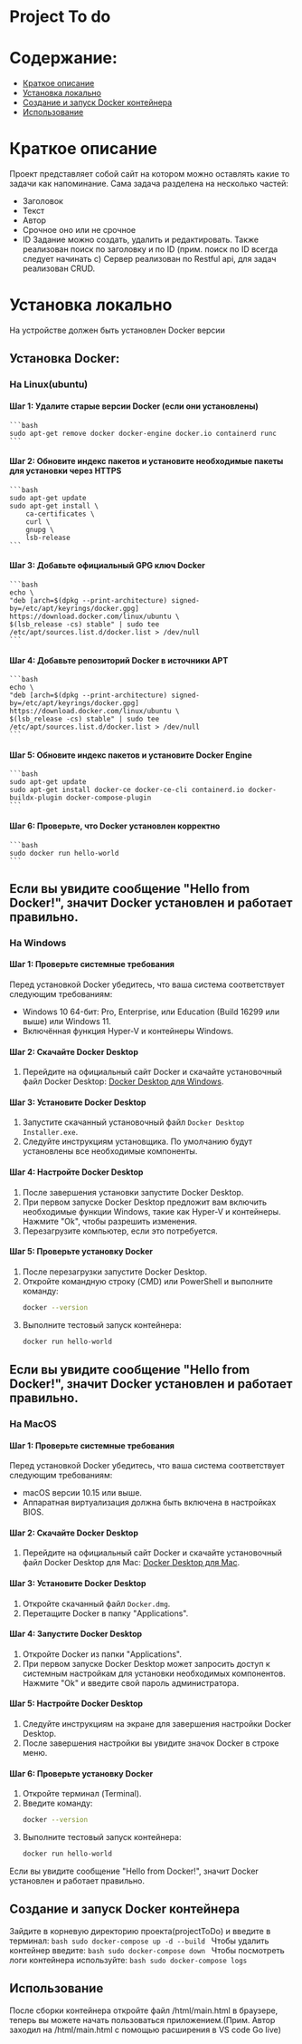 # Project To do
# Содержание:
- [Краткое описание](#краткое-описание)
- [Установка локально](#установка-локально)
- [Создание и запуск Docker контейнера](#создание-и-запуск-docker-контейнера)
- [Использование](#использование) 

# Краткое описание 
Проект представляет собой сайт на котором можно оставлять какие то задачи как напоминание. 
Сама задача разделена на несколько частей:
- Заголовок
- Текст
- Автор
- Срочное оно или не срочное
- ID
Задание можно создать, удалить и редактировать. Также реализован поиск 
по заголовку и по ID (прим. поиск по ID всегда следует начинать с)
Сервер реализован по Restful api, для задач реализован CRUD.

# Установка локально

На устройстве должен быть установлен Docker версии 
## Установка Docker:
### На Linux(ubuntu)
#### Шаг 1: Удалите старые версии Docker (если они установлены)
    ```bash
    sudo apt-get remove docker docker-engine docker.io containerd runc
    ```

#### Шаг 2: Обновите индекс пакетов и установите необходимые пакеты для установки через HTTPS
    ```bash
    sudo apt-get update
    sudo apt-get install \
        ca-certificates \
        curl \
        gnupg \
        lsb-release
    ```

#### Шаг 3: Добавьте официальный GPG ключ Docker
    ```bash
    echo \
    "deb [arch=$(dpkg --print-architecture) signed-by=/etc/apt/keyrings/docker.gpg] https://download.docker.com/linux/ubuntu \
    $(lsb_release -cs) stable" | sudo tee /etc/apt/sources.list.d/docker.list > /dev/null
    ```


#### Шаг 4: Добавьте репозиторий Docker в источники APT
    ```bash
    echo \
    "deb [arch=$(dpkg --print-architecture) signed-by=/etc/apt/keyrings/docker.gpg] https://download.docker.com/linux/ubuntu \
    $(lsb_release -cs) stable" | sudo tee /etc/apt/sources.list.d/docker.list > /dev/null
    ```


#### Шаг 5: Обновите индекс пакетов и установите Docker Engine
    ```bash
    sudo apt-get update
    sudo apt-get install docker-ce docker-ce-cli containerd.io docker-buildx-plugin docker-compose-plugin
    ```


#### Шаг 6: Проверьте, что Docker установлен корректно
    ```bash
    sudo docker run hello-world
    ```
Если вы увидите сообщение "Hello from Docker!", значит Docker установлен и работает правильно.
---

### На Windows 

#### Шаг 1: Проверьте системные требования

Перед установкой Docker убедитесь, что ваша система соответствует следующим требованиям:
- Windows 10 64-бит: Pro, Enterprise, или Education (Build 16299 или выше) или Windows 11.
- Включённая функция Hyper-V и контейнеры Windows.

#### Шаг 2: Скачайте Docker Desktop

1. Перейдите на официальный сайт Docker и скачайте установочный файл Docker Desktop: [Docker Desktop для Windows](https://desktop.docker.com/win/stable/Docker%20Desktop%20Installer.exe).

#### Шаг 3: Установите Docker Desktop

1. Запустите скачанный установочный файл `Docker Desktop Installer.exe`.
2. Следуйте инструкциям установщика. По умолчанию будут установлены все необходимые компоненты.

#### Шаг 4: Настройте Docker Desktop

1. После завершения установки запустите Docker Desktop.
2. При первом запуске Docker Desktop предложит вам включить необходимые функции Windows, такие как Hyper-V и контейнеры. Нажмите "Ok", чтобы разрешить изменения.
3. Перезагрузите компьютер, если это потребуется.

#### Шаг 5: Проверьте установку Docker

1. После перезагрузки запустите Docker Desktop.
2. Откройте командную строку (CMD) или PowerShell и выполните команду:
   ```bash
   docker --version
3. Выполните тестовый запуск контейнера:
    ```bash
    docker run hello-world
    ```
Если вы увидите сообщение "Hello from Docker!", значит Docker установлен и работает правильно.
---
### На MacOS

#### Шаг 1: Проверьте системные требования

Перед установкой Docker убедитесь, что ваша система соответствует следующим требованиям:
- macOS версии 10.15 или выше.
- Аппаратная виртуализация должна быть включена в настройках BIOS.

#### Шаг 2: Скачайте Docker Desktop

1. Перейдите на официальный сайт Docker и скачайте установочный файл Docker Desktop для Mac: [Docker Desktop для Mac](https://desktop.docker.com/mac/stable/Docker.dmg).

#### Шаг 3: Установите Docker Desktop

1. Откройте скачанный файл `Docker.dmg`.
2. Перетащите Docker в папку "Applications".

#### Шаг 4: Запустите Docker Desktop

1. Откройте Docker из папки "Applications".
2. При первом запуске Docker Desktop может запросить доступ к системным настройкам для установки необходимых компонентов. Нажмите "Ok" и введите свой пароль администратора.

#### Шаг 5: Настройте Docker Desktop

1. Следуйте инструкциям на экране для завершения настройки Docker Desktop.
2. После завершения настройки вы увидите значок Docker в строке меню.

#### Шаг 6: Проверьте установку Docker

1. Откройте терминал (Terminal).
2. Введите команду:
   ```bash
   docker --version
3. Выполните тестовый запуск контейнера:
    ```bash
    docker run hello-world
    ```
Если вы увидите сообщение "Hello from Docker!", значит Docker установлен и работает правильно.

## Создание и запуск Docker контейнера

Зайдите в корневую директорию проекта(projectToDo) и введите в терминал: 
    ```bash
    sudo docker-compose up -d --build
    ```
Чтобы удалить контейнер введите:
    ```bash
    sudo docker-compose down
    ```
Чтобы посмотреть логи контейнера используйте:
    ```bash
    sudo docker-compose logs
    ```

## Использование
После сборки контейнера откройте файл /html/main.html в браузере,
теперь вы можете начать пользоваться приложением.(Прим. Автор заходил на /html/main.html
с помощью расширения в VS code Go live)